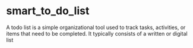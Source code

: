 # smart_to_do_list
A todo list is a simple organizational tool used to track tasks, activities, or items that need to be completed. It typically consists of a written or digital list 
